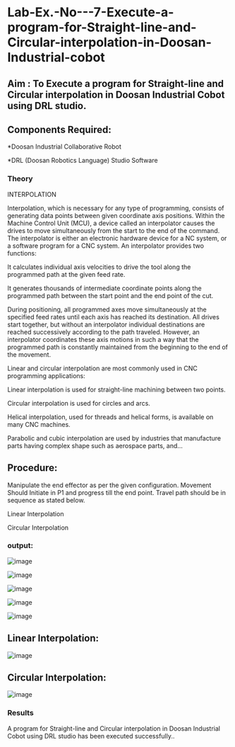 # Lab-Ex.-No---7-Execute-a-program-for-Straight-line-and-Circular-interpolation-in-Doosan-Industrial-cobot
## Aim : To Execute a program for Straight-line and Circular interpolation in Doosan Industrial Cobot using DRL studio.

## Components Required:

*Doosan Industrial Collaborative Robot

*DRL (Doosan Robotics Language) Studio Software

### Theory 
INTERPOLATION

Interpolation, which is necessary for any type of programming, consists of generating data points between given coordinate axis positions. Within the Machine Control Unit (MCU), a device called an interpolator causes the drives to move simultaneously from the start to the end of the command. The interpolator is either an electronic hardware device for a NC system, or a software program for a CNC system. An interpolator provides two functions:

It calculates individual axis velocities to drive the tool along the programmed path at the given feed rate.

It generates thousands of intermediate coordinate points along the programmed path between the start point and the end point of the cut.

During positioning, all programmed axes move simultaneously at the specified feed rates until each axis has reached its destination. All drives start together, but without an interpolator individual destinations are reached successively according to the path traveled. However, an interpolator coordinates these axis motions in such a way that the programmed path is constantly maintained from the beginning to the end of the movement.

Linear and circular interpolation are most commonly used in CNC programming applications:

Linear interpolation is used for straight-line machining between two points.

Circular interpolation is used for circles and arcs.

Helical interpolation, used for threads and helical forms, is available on many CNC machines.

Parabolic and cubic interpolation are used by industries that manufacture parts having complex shape such as aerospace parts, and...

## Procedure:

Manipulate the end effector as per the given configuration. Movement Should Initiate in P1 and progress till the end point. Travel path should be in sequence as stated below.

Linear Interpolation








Circular Interpolation

### output:

![image](https://user-images.githubusercontent.com/94165326/175799983-19b08637-3cf7-442a-b87d-f8f83f0832f2.png)

![image](https://user-images.githubusercontent.com/94165326/175799987-63321b0a-ff50-4046-8654-0692a98c4c36.png)

![image](https://user-images.githubusercontent.com/94165326/175799989-8d222877-b290-4ca1-a929-6ac5ad710cf4.png)

![image](https://user-images.githubusercontent.com/94165326/175799997-0f82932e-3b75-485d-8d90-7d4159589b18.png)

![image](https://user-images.githubusercontent.com/94165326/175800002-70b264b1-5348-4689-b758-deca83e5a2fe.png)
## Linear Interpolation:
![image](https://user-images.githubusercontent.com/94165326/175800021-1cf34980-99e1-4ff8-a204-ff53f1cd8b88.png)
## Circular Interpolation:

![image](https://user-images.githubusercontent.com/94165326/175800032-671b2a26-b51c-4204-83c9-9db17ff8ef80.png)






### Results 


A program for Straight-line and Circular interpolation in Doosan Industrial Cobot using DRL studio has been executed successfully..
